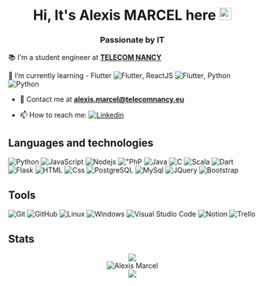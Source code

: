 <h1 align="center">
  Hi, It's Alexis MARCEL here <img src="https://media.giphy.com/media/hvRJCLFzcasrR4ia7z/giphy.gif" width="25px" height="25px">
</h1>
<h3 align="center">
  Passionate by IT
</h3>

📚 I'm a student engineer at [**TELECOM NANCY**](https://telecomnancy.univ-lorraine.fr/)

🌱 I’m currently learning - Flutter <img alt="Flutter" src="https://img.shields.io/badge/Flutter-02569B?style=for-the-badge&logo=flutter&logoColor=white&style=flat" />, ReactJS <img alt="Flutter" src="https://img.shields.io/badge/React-61DAFB?logo=react&logoColor=white&style=flat" />, Python  <img alt="Python" src="https://img.shields.io/badge/Python-3776AB?style=for-the-badge&logo=python&logoColor=white&style=flat">

- 📮 Contact me at [**alexis.marcel@telecomnancy.eu**](mailto:alexis.marcel@telecomnancy.eu)

- 📫 How to reach me: [![Linkedin](https://img.shields.io/badge/linkedin-0077B5?logo=linkedin&logoColor=white&style=flat)](https://www.linkedin.com/in/alexis-marcel/)

## Languages and technologies

  ![Python](https://img.shields.io/badge/Python-3776AB?style=for-the-badge&logo=python&logoColor=white&style=flat)
  ![JavaScript](https://img.shields.io/badge/JavaScript-F7DF1E?logo=javascript&logoColor=white&style=flat)
  ![Nodejs](https://img.shields.io/badge/Node.js-339933?logo=node.js&logoColor=white&style=flat)
  !["PhP](https://img.shields.io/badge/PHP-777BB4?style=for-the-badge&logo=php&logoColor=white&style=flat)
  ![Java](https://img.shields.io/badge/Java-ED8B00?style=for-the-badge&logo=java&logoColor=white&style=flat)
  ![C](https://img.shields.io/badge/C-00599C?style=for-the-badge&logo=c&logoColor=white&style=flat)
  ![Scala](https://img.shields.io/badge/Scala-DC322F?style=for-the-badge&logo=scala&logoColor=white&style=flat)
  ![Dart](https://img.shields.io/badge/Dart-0175C2?style=for-the-badge&logo=dart&logoColor=white&style=flat)
  ![Flask](https://img.shields.io/badge/Flask-000000?style=for-the-badge&logo=flask&logoColor=white&style=flat) 
  ![HTML](https://img.shields.io/badge/HTML-E34F26?logo=html5&logoColor=white&style=flat)
  ![Css](https://img.shields.io/badge/CSS-1572B6?logo=css3&logoColor=white&style=flat)
  ![PostgreSQL](https://img.shields.io/badge/PostgreSQL-336791?logo=postgresql&logoColor=white&style=flat)
  ![MySql](https://img.shields.io/badge/MySQL-00000F?style=for-the-badge&logo=mysql&logoColor=white&style=flat)
  ![JQuery](https://img.shields.io/badge/jQuery-0769AD?style=for-the-badge&logo=jquery&logoColor=white&style=flat)
  ![Bootstrap](https://img.shields.io/badge/Bootstrap-7952B3?&logo=bootstrap&logoColor=white&style=flat)

## Tools

  ![Git](https://img.shields.io/badge/Git-F05032?logo=git&logoColor=white&style=flat)
  ![GitHub](https://img.shields.io/badge/GitHub-181717?logo=github&logoColor=white&style=flat)
  ![Linux](https://img.shields.io/badge/Linux-FCC624?style=for-the-badge&logo=linux&logoColor=black&style=flat)
  ![Windows](https://img.shields.io/badge/Windows-0078D6?logo=windows&logoColor=white&style=flat)
  ![Visual Studio Code](https://img.shields.io/badge/VisualStudioCode-007ACC?logo=visual+studio+code&logoColor=white&style=flat)
  ![Notion](https://img.shields.io/badge/Notion-000000?style=for-the-badge&logo=notion&logoColor=white&style=flat)
  ![Trello](https://img.shields.io/badge/Trello-0052CC?style=for-the-badge&logo=trello&logoColor=white&style=flat)
  
## Stats
<div align="center"><img src="https://github-readme-stats.vercel.app/api?username=Alexis-Marcel&count_private=true&theme=radical&show_icons=true"/></div>
<div align="center"> <img src="https://github-readme-streak-stats.herokuapp.com?user=Alexis-Marcel&theme=react&date_format=M%20j%5B%2C%20Y%5D" alt="Alexis Marcel"/></div>
 <div align="center"><img src="https://github-readme-stats.vercel.app/api/top-langs/?username=Alexis-Marcel&layout=compact"/></div>
